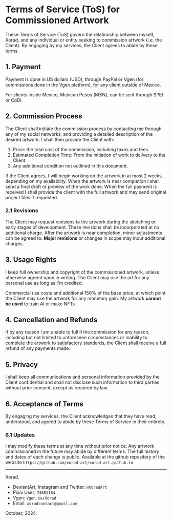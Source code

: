 # Terms of Service (ToS) for Commissioned Artwork

These Terms of Service (ToS) govern the relationship between myself, Xorad, and any individual or entity seeking to commission artwork (i.e. the Client). By engaging by my services, the Client agrees to abide by these terms.

## 1. Payment

Payment is done in US dollars (USD), through PayPal or Vgen (for commissions done in the Vgen platform), for any client outside of Mexico.

For clients inside Mexico, Mexican Pesos (MXN), can be sent through SPEI or CoDi.

## 2. Commission Process

The Client shall initiate the commission process by contacting me through any of my social networks, and providing a detailed description of the desired artwork. I shall then provide the Client with:

 1. Price: the total cost of the commission, including taxes and fees.
 2. Estimated Completion Time: From the initiation of work to delivery to the Client.
 3. Any additional condition not outlined in this document.

If the Client agrees, I will begin working on the artwork in at most 2 weeks, depending on my availability. When the artwork is near completion I shall send a final draft or preview of the work done. When the full payment is received I shall provide the client with the full artwork and may send original project files if requested.

### 2.1 Revisions

The Client may request revisions to the artwork during the sketching or early stages of development. These revisions shall be incorporated at no additional charge. After the artwork is near completion, minor adjustments can be agreed to. **Major revisions** or changes in scope may incur additional charges.

## 3. Usage Rights

I keep full ownership and copyright of the commissioned artwork, unless otherwise agreed upon in writing. The Client may use the art for any personal use as long as I'm credited.

Commercial use costs and additional 150% of the base price, at which point the Client may use the artwork for any monetary gain. My artwork **cannot be used** to train AI or make NFTs

## 4. Cancellation and Refunds

If by any reason I am unable to fulfill the commission for any reason, including but not limited to unforeseen circumstances or inability to complete the artwork to satisfactory standards, the Client shall receive a full refund of any payments made.

## 5. Privacy

I shall keep all communications and personal information provided by the Client confidential and shall not disclose such information to third parties without prior consent, except as required by law.

## 6. Acceptance of Terms

By engaging my services, the Client acknowledges that they have read, understood, and agreed to abide by these Terms of Service in their entirety.

### 6.1 Updates

I may modify these terms at any time without prior notice. Any artwork commissioned in the future may abide by different terms. The full history and dates of each change is public. Available at the github repository of the website ``https://github.com/xorad-art/xorad-art.github.io``

---

Xorad.

- DeviantArt, Instagram and Twitter: ``@XoradArt``
- Pixiv User: ``74081164``
- Vgen: ``Vgen.co/Xorad``
- Email: ``xoradcontact@gmail.com``

October, 2024.
